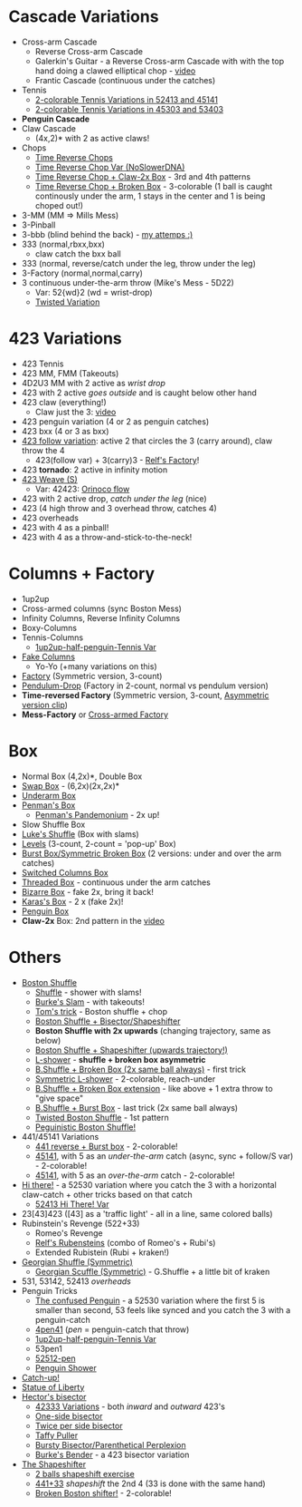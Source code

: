 # Cascade Variations

- Cross-arm Cascade
  - Reverse Cross-arm Cascade
  - Galerkin's Guitar - a Reverse Cross-arm Cascade with with the top hand doing a clawed elliptical chop - [video](https://www.instagram.com/p/CABUBdKgxwx/)
  - Frantic Cascade (continuous under the catches)
- Tennis
  - [2-colorable Tennis Variations in 52413 and 45141](https://www.instagram.com/p/B_mNs8_g81n/)
  - [2-colorable Tennis Variations in 45303 and 53403](https://www.instagram.com/p/CCTnR_agkrL/)
- **Penguin Cascade**
- Claw Cascade
  - (4x,2)\* with 2 as active claws!
- Chops
  - [Time Reverse Chops](https://www.instagram.com/p/CBD2byIAY7J/)
  - [Time Reverse Chop Var (NoSlowerDNA)](https://youtu.be/MFpF8N_rHOE?t=323)
  - [Time Reverse Chop + Claw-2x Box](https://www.instagram.com/p/CChJZCzgD6Y/) - 3rd and 4th patterns
  - [Time Reverse Chop + Broken Box](https://www.instagram.com/p/CClYuZFA0qx/) - 3-colorable (1 ball is caught continously under the arm, 1 stays in the center and 1 is being choped out!)
- 3-MM (MM => Mills Mess)
- 3-Pinball
- 3-bbb (blind behind the back) - [my attemps :)](https://www.instagram.com/p/CDHwAZHg7cl/)
- 333 (normal,rbxx,bxx)
  - claw catch the bxx ball
- 333 (normal, reverse/catch under the leg, throw under the leg)
- 3-Factory (normal,normal,carry)
- 3 continuous under-the-arm throw (Mike's Mess - 5D22)
  - Var: 52{wd}2 (wd = wrist-drop)
  - [Twisted Variation](https://youtu.be/QcLKwgk2pZ8?t=165)

# 423 Variations

- 423 Tennis
- 423 MM, FMM (Takeouts)
- 4D2U3 MM with 2 active as *wrist drop*
- 423 with 2 active *goes outside* and is caught below other hand
- 423 claw (everything!)
  - Claw just the 3: [video](https://www.instagram.com/p/CChJZCzgD6Y/)
- 423 penguin variation (4 or 2 as penguin catches)
- 423 bxx (4 or 3 as bxx)
- [423 follow variation](https://youtu.be/bQvlinPcW8c?t=80): active 2 that circles the 3 (carry around), claw throw the 4
  - 423(follow var) + 3(carry)3 - [Relf's Factory](http://www.libraryofjuggling.com/Tricks/3balltricks/Relf'sFactory.html)!
- 423 **tornado**: 2 active in infinity motion
- [423 Weave (S)](http://www.libraryofjuggling.com/Tricks/3balltricks/Weave.html)
  - Var: 42423: [Orinoco flow](http://www.libraryofjuggling.com/Tricks/3balltricks/OrinocoFlow.html)
- 423 with 2 active drop, *catch under the leg* (nice)
- 423 (4 high throw and 3 overhead throw, catches 4)
- 423 overheads
- 423 with 4 as a pinball!
- 423 with 4 as a throw-and-stick-to-the-neck!

# Columns + Factory

- 1up2up
- Cross-armed columns (sync Boston Mess)
- Infinity Columns, Reverse Infinity Columns
- Boxy-Columns
- Tennis-Columns
  - [1up2up-half-penguin-Tennis Var](https://www.instagram.com/p/CAQ2qu9ACmI/)
- [Fake Columns](https://youtu.be/U6wti1TvDpc?t=185)
  - Yo-Yo (+many variations on this)
- [Factory](https://youtu.be/U6wti1TvDpc?t=360) (Symmetric version, 3-count)
- [Pendulum-Drop](https://youtu.be/U6wti1TvDpc?t=390) (Factory in 2-count, normal vs pendulum version)
- **Time-reversed Factory** (Symmetric version, 3-count, [Asymmetric version clip](https://youtu.be/U6wti1TvDpc?t=755))
- **Mess-Factory** or [Cross-armed Factory](https://youtu.be/U6wti1TvDpc?t=663)

# Box

- Normal Box (4,2x)\*, Double Box
- [Swap Box](http://www.libraryofjuggling.com/Tricks/3balltricks/SwapBox.html) - (6,2x)(2x,2x)\*
- [Underarm Box](http://www.libraryofjuggling.com/Tricks/3balltricks/UnderarmBox.html)
- [Penman's Box](http://www.libraryofjuggling.com/Tricks/3balltricks/Penman'sBox.html)
  - [Penman's Pandemonium](http://www.libraryofjuggling.com/Tricks/3balltricks/Penman'sPandemonium.html) - 2x up!
- Slow Shuffle Box
- [Luke's Shuffle](http://www.libraryofjuggling.com/Tricks/3balltricks/Luke'sShuffle.html) (Box with slams)
- [Levels](http://www.libraryofjuggling.com/Tricks/3balltricks/Levels.html) (3-count, 2-count = 'pop-up' Box)
- [Burst Box/Symmetric Broken Box](http://www.libraryofjuggling.com/Tricks/3balltricks/BurstBox.html) (2 versions: under and over the arm catches)
- [Switched Columns Box](http://www.libraryofjuggling.com/Tricks/3balltricks/SwitchedBox.html)
- [Threaded Box](http://www.libraryofjuggling.com/Tricks/3balltricks/ThreadedBox.html) - continuous under the arm catches
- [Bizarre Box](http://www.libraryofjuggling.com/Tricks/3balltricks/BizarreBox.html) - fake 2x, bring it back!
- [Karas's Box](http://www.libraryofjuggling.com/Tricks/3balltricks/Karas'Box.html) - 2 x (fake 2x)!
- [Penguin Box](https://www.instagram.com/tv/B-PblMDAD9A)
- **Claw-2x** Box: 2nd pattern in the [video](https://www.instagram.com/p/CChJZCzgD6Y/)

# Others

- [Boston Shuffle](http://www.libraryofjuggling.com/Tricks/3balltricks/BostonShuffle.html)
  - [Shuffle](http://www.libraryofjuggling.com/Tricks/3balltricks/Shuffle.html) - shower with slams!
  - [Burke's Slam](http://www.libraryofjuggling.com/Tricks/3balltricks/Burke'sSlam.html) - with takeouts!
  - [Tom's trick](http://www.libraryofjuggling.com/Tricks/3balltricks/Tom'sTrick.html) - Boston shuffle + chop
  - [Boston Shuffle + Bisector/Shapeshifter](https://www.instagram.com/tv/B_s_40TgB1f/)
  - **Boston Shuffle with 2x upwards** (changing trajectory, same as below)
  - [Boston Shuffle + Shapeshifter (upwards trajectory!)](https://youtu.be/FzFEtSLN5Cg?t=66)
  - [L-shower](https://www.instagram.com/p/CAHQAqbgm6y/) - **shuffle + broken box asymmetric**
  - [B.Shuffle + Broken Box (2x same ball always)](https://www.instagram.com/p/CChMYXAApe1/) - first trick
  - [Symmetric L-shower](https://youtu.be/bQvlinPcW8c?t=28) - 2-colorable, reach-under
  - [B.Shuffle + Broken Box extension](https://youtu.be/MFpF8N_rHOE?t=176) - like above + 1 extra throw to "give space"
  - [B.Shuffle + Burst Box](https://www.instagram.com/p/CChMYXAApe1/) - last trick (2x same ball always)
  - [Twisted Boston Shuffle](https://www.instagram.com/p/CBFzuH4A3xc/) - 1st pattern
  - [Peguinistic Boston Shuffle!](https://www.instagram.com/p/CDMwOVsAzEC/)
- 441/45141 Variations
  - [441 reverse + Burst box](https://youtu.be/J67qbuuZ85I) - 2-colorable!
  - [45141](https://www.instagram.com/p/CAVP8axglaG/), with 5 as an *under-the-arm* catch (async, sync + follow/S var) - 2-colorable!
  - [45141](https://youtu.be/svtqDpN6i78?t=361), with 5 as an *over-the-arm* catch - 2-colorable!
- [Hi there!](https://www.instagram.com/tv/B-9bbRbgvHc/) - a 52530 variation where you catch the 3 with a horizontal claw-catch + other tricks based on that catch
  - [52413 Hi There! Var](https://www.instagram.com/p/CAIhBlvg_Jn/)
- 23[43]423 ([43] as a 'traffic light' - all in a line, same colored balls)
- Rubinstein's Revenge (522+33)
  - Romeo's Revenge
  - [Relf's Rubensteins](http://www.libraryofjuggling.com/Tricks/3balltricks/Relf'sRubensteins.html) (combo of Romeo's + Rubi's)
  - Extended Rubistein (Rubi + kraken!)
- [Georgian Shuffle (Symmetric)](https://youtu.be/HgiMI46j0WY?t=307)
  - [Georgian Scuffle (Symmetric)](https://youtu.be/HgiMI46j0WY?t=491) - G.Shuffle + a little bit of kraken
- 531, 53142, 52413 *overheads*
- Penguin Tricks
  - [The confused Penguin](https://www.instagram.com/tv/B-FFADRAcWn/) - a 52530 variation where the first 5 is smaller than second, 53 feels like synced and you catch the 3 with a penguin-catch
  - [4pen41](https://www.instagram.com/p/B-PblMDAD9A) (*pen* = penguin-catch that throw)
  - [1up2up-half-penguin-Tennis Var](https://www.instagram.com/p/CAQ2qu9ACmI/)
  - 53pen1
  - [52512-pen](https://www.instagram.com/p/CCSAJ98AeGB/)
  - [Penguin Shower](https://www.instagram.com/p/CDHralFAZ4_/)
- [Catch-up!](https://www.instagram.com/p/CCSAyt7gWvg/)
- [Statue of Liberty](http://www.libraryofjuggling.com/Tricks/3balltricks/StatueofLiberty.html)
- [Hector's bisector](https://www.youtube.com/watch?v=BQC9Q2wKPsA)
  - [42333 Variations](https://youtu.be/BQC9Q2wKPsA?t=13) - both *inward* and *outward* 423's
  - [One-side bisector](https://youtu.be/BQC9Q2wKPsA?t=230)
  - [Twice per side bisector](https://youtu.be/BQC9Q2wKPsA?t=241)
  - [Taffy Puller](https://youtu.be/BQC9Q2wKPsA?t=299)
  - [Bursty Bisector/Parenthetical Perplexion](https://youtu.be/QyQ9pNvy4bY?t=24)
  - [Burke's Bender](https://www.instagram.com/p/B_TmCCQgUVs/) - a 423 bisector variation
- [The Shapeshifter](https://www.youtube.com/watch?v=Wrbzlipw0gA)
  - [2 balls shapeshift exercise](https://www.instagram.com/p/B_nbUe1gYBf/)
  - [441+33](https://www.instagram.com/p/B_N0FyTA2qx/) *shapeshift* the 2nd 4 (33 is done with the same hand)
  - [Broken Boston shifter!](https://youtu.be/svtqDpN6i78?t=46) - 2-colorable!

